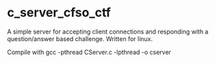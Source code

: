 # c_server_cfso_ctf
A simple server for accepting client connections and responding with a question/answer based challenge.
Written for linux. 

Compile with gcc -pthread CServer.c -lpthread -o cserver
